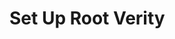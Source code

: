 
# Set Up Root Verity

<!--
DELETE ME AFTER COMPLETING THE DOCUMENT!
---
Task: https://dev.azure.com/mariner-org/polar/_workitems/edit/13138
Title: Set Up Root Verity
Type: How-To Guide
Objective:

Guide the user through the process of setting up root verity on AzL 3.0. The
guide should exclusively talk about the host configuration configuration and how
to craft it.
-->
